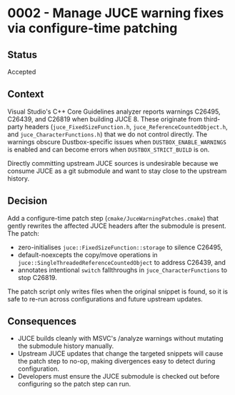 # 0002 - Manage JUCE warning fixes via configure-time patching

## Status
Accepted

## Context
Visual Studio's C++ Core Guidelines analyzer reports warnings C26495, C26439, and C26819 when building JUCE 8. These originate from third-party headers (`juce_FixedSizeFunction.h`, `juce_ReferenceCountedObject.h`, and `juce_CharacterFunctions.h`) that we do not control directly. The warnings obscure Dustbox-specific issues when `DUSTBOX_ENABLE_WARNINGS` is enabled and can become errors when `DUSTBOX_STRICT_BUILD` is on.

Directly committing upstream JUCE sources is undesirable because we consume JUCE as a git submodule and want to stay close to the upstream history.

## Decision
Add a configure-time patch step (`cmake/JuceWarningPatches.cmake`) that gently rewrites the affected JUCE headers after the submodule is present. The patch:

- zero-initialises `juce::FixedSizeFunction::storage` to silence C26495,
- default-noexcepts the copy/move operations in `juce::SingleThreadedReferenceCountedObject` to address C26439, and
- annotates intentional `switch` fallthroughs in `juce_CharacterFunctions` to stop C26819.

The patch script only writes files when the original snippet is found, so it is safe to re-run across configurations and future upstream updates.

## Consequences
- JUCE builds cleanly with MSVC's /analyze warnings without mutating the submodule history manually.
- Upstream JUCE updates that change the targeted snippets will cause the patch step to no-op, making divergences easy to detect during configuration.
- Developers must ensure the JUCE submodule is checked out before configuring so the patch step can run.
